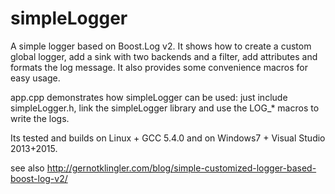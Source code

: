 simpleLogger
============

A simple logger based on Boost.Log v2. It shows how to create a custom global logger, 
add a sink with two backends and a filter, add attributes and formats the log message.
It also provides some convenience macros for easy usage. 

app.cpp demonstrates how simpleLogger can be used: just include simpleLogger.h, 
link the simpleLogger library and use the LOG_* macros to write the logs.

Its tested and builds on Linux + GCC 5.4.0 and on Windows7 + Visual Studio 2013+2015.

see also http://gernotklingler.com/blog/simple-customized-logger-based-boost-log-v2/
